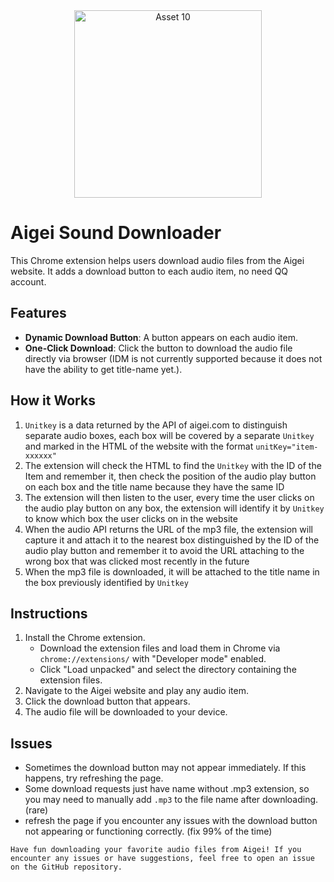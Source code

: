 
<div align="center">
  <img width="300" height="300" alt="Asset 10" src="https://github.com/user-attachments/assets/598e1ff6-a7b3-4783-bb9d-85c58119dfeb" />
</div>



# Aigei Sound Downloader

This Chrome extension helps users download audio files from the Aigei website. It adds a download button to each audio item, no need QQ account.

## Features
- **Dynamic Download Button**: A button appears on each audio item.
- **One-Click Download**: Click the button to download the audio file directly via browser (IDM is not currently supported because it does not have the ability to get title-name yet.).

## How it Works
1. `Unitkey` is a data returned by the API of aigei.com to distinguish separate audio boxes, each box will be covered by a separate `Unitkey` and marked in the HTML of the website with the format `unitKey="item-xxxxxx"`
2. The extension will check the HTML to find the `Unitkey` with the ID of the Item and remember it, then check the position of the audio play button on each box and the title name because they have the same ID
3. The extension will then listen to the user, every time the user clicks on the audio play button on any box, the extension will identify it by `Unitkey` to know which box the user clicks on in the website
4. When the audio API returns the URL of the mp3 file, the extension will capture it and attach it to the nearest box distinguished by the ID of the audio play button and remember it to avoid the URL attaching to the wrong box that was clicked most recently in the future
5. When the mp3 file is downloaded, it will be attached to the title name in the box previously identified by `Unitkey`

## Instructions
1. Install the Chrome extension.
   - Download the extension files and load them in Chrome via `chrome://extensions/` with "Developer mode" enabled.
   - Click "Load unpacked" and select the directory containing the extension files.
2. Navigate to the Aigei website and play any audio item.
3. Click the download button that appears.
4. The audio file will be downloaded to your device.

## Issues
- Sometimes the download button may not appear immediately. If this happens, try refreshing the page.
- Some download requests just have name without .mp3 extension, so you may need to manually add `.mp3` to the file name after downloading. (rare)
- refresh the page if you encounter any issues with the download button not appearing or functioning correctly. (fix 99% of the time)

`Have fun downloading your favorite audio files from Aigei! If you encounter any issues or have suggestions, feel free to open an issue on the GitHub repository.`

